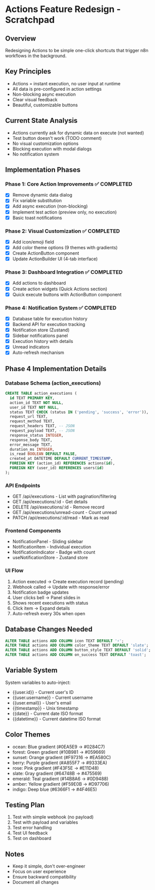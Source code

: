 # Actions Feature Redesign - Scratchpad

## Overview
Redesigning Actions to be simple one-click shortcuts that trigger n8n workflows in the background.

## Key Principles
- Actions = instant execution, no user input at runtime
- All data is pre-configured in action settings
- Non-blocking async execution
- Clear visual feedback
- Beautiful, customizable buttons

## Current State Analysis
- Actions currently ask for dynamic data on execute (not wanted)
- Test button doesn't work (TODO comment)
- No visual customization options
- Blocking execution with modal dialogs
- No notification system

## Implementation Phases

### Phase 1: Core Action Improvements ✅ COMPLETED
- [x] Remove dynamic data dialog
- [x] Fix variable substitution
- [x] Add async execution (non-blocking)
- [x] Implement test action (preview only, no execution)
- [x] Basic toast notifications

### Phase 2: Visual Customization ✅ COMPLETED
- [x] Add icon/emoji field
- [x] Add color theme options (9 themes with gradients)
- [x] Create ActionButton component
- [x] Update ActionBuilder UI (4-tab interface)

### Phase 3: Dashboard Integration ✅ COMPLETED
- [x] Add actions to dashboard
- [x] Create action widgets (Quick Actions section)
- [x] Quick execute buttons with ActionButton component

### Phase 4: Notification System ✅ COMPLETED
- [x] Database table for execution history
- [x] Backend API for execution tracking
- [x] Notification store (Zustand)
- [x] Sidebar notifications panel
- [x] Execution history with details
- [x] Unread indicators
- [x] Auto-refresh mechanism

## Phase 4 Implementation Details

### Database Schema (action_executions)
```sql
CREATE TABLE action_executions (
  id TEXT PRIMARY KEY,
  action_id TEXT NOT NULL,
  user_id TEXT NOT NULL,
  status TEXT CHECK (status IN ('pending', 'success', 'error')),
  request_url TEXT,
  request_method TEXT,
  request_headers TEXT, -- JSON
  request_payload TEXT, -- JSON
  response_status INTEGER,
  response_body TEXT,
  error_message TEXT,
  duration_ms INTEGER,
  is_read BOOLEAN DEFAULT FALSE,
  created_at DATETIME DEFAULT CURRENT_TIMESTAMP,
  FOREIGN KEY (action_id) REFERENCES actions(id),
  FOREIGN KEY (user_id) REFERENCES users(id)
);
```

### API Endpoints
- GET /api/executions - List with pagination/filtering
- GET /api/executions/:id - Get details
- DELETE /api/executions/:id - Remove record
- GET /api/executions/unread-count - Count unread
- PATCH /api/executions/:id/read - Mark as read

### Frontend Components
- NotificationPanel - Sliding sidebar
- NotificationItem - Individual execution
- NotificationIndicator - Badge with count
- useNotificationStore - Zustand store

### UI Flow
1. Action executed → Create execution record (pending)
2. Webhook called → Update with response/error
3. Notification badge updates
4. User clicks bell → Panel slides in
5. Shows recent executions with status
6. Click item → Expand details
7. Auto-refresh every 30s when open

## Database Changes Needed
```sql
ALTER TABLE actions ADD COLUMN icon TEXT DEFAULT '⚡';
ALTER TABLE actions ADD COLUMN color_theme TEXT DEFAULT 'slate';
ALTER TABLE actions ADD COLUMN button_style TEXT DEFAULT 'solid';
ALTER TABLE actions ADD COLUMN on_success TEXT DEFAULT 'toast';
```

## Variable System
System variables to auto-inject:
- {{user.id}} - Current user's ID
- {{user.username}} - Current username  
- {{user.email}} - User's email
- {{timestamp}} - Unix timestamp
- {{date}} - Current date ISO format
- {{datetime}} - Current datetime ISO format

## Color Themes
- ocean: Blue gradient (#0EA5E9 → #0284C7)
- forest: Green gradient (#10B981 → #059669)
- sunset: Orange gradient (#F97316 → #EA580C)
- berry: Purple gradient (#A855F7 → #9333EA)
- rose: Pink gradient (#F43F5E → #E11D48)
- slate: Gray gradient (#64748B → #475569)
- emerald: Teal gradient (#14B8A6 → #0D9488)
- amber: Yellow gradient (#F59E0B → #D97706)
- indigo: Deep blue (#6366F1 → #4F46E5)

## Testing Plan
1. Test with simple webhook (no payload)
2. Test with payload and variables
3. Test error handling
4. Test UI feedback
5. Test on dashboard

## Notes
- Keep it simple, don't over-engineer
- Focus on user experience
- Ensure backward compatibility
- Document all changes